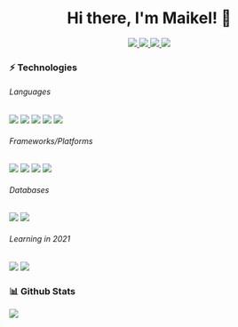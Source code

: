 <h1 align="center">
  Hi there, I'm Maikel! 👋
</h1>

<p align="center">
  <a href="https://netail.github.io/">
    <img src ="https://img.shields.io/badge/Website-0073C7?style=for-the-badge">
  </a>
  <a href="https://www.linkedin.com/in/maikel-van-dort-849b57192/">
    <img src="https://img.shields.io/badge/linkedin-%230077B5.svg?style=for-the-badge&logo=linkedin&logoColor=white" />
  </a>
  <a href="https://open.spotify.com/user/1119936068">
    <img src="https://img.shields.io/badge/Spotify-1DB954?style=for-the-badge&logo=spotify&logoColor=white" />
  </a>
  <a href="mailto:maikel.van.dort@gmail.com">
    <img src="https://img.shields.io/badge/Mail-E34C43?style=for-the-badge&logo=gmail&logoColor=white" />
  </a>
</p>

<h3>⚡ Technologies</h3>
<h6>Languages</h6>
<p align="left">
  <img src="https://img.shields.io/badge/Java-007396?style=for-the-badge&logo=java&logoColor=white" />
  <img src="https://img.shields.io/badge/HTML-E34F26?style=for-the-badge&logo=html5&logoColor=white" />
  <img src="https://img.shields.io/badge/CSS-1572B6?style=for-the-badge&logo=css3&logoColor=white" />
  <img src="https://img.shields.io/badge/Javascript-F7DF1E?style=for-the-badge&logo=javascript&logoColor=black" />
  <img src="https://img.shields.io/badge/Typescript-3178C6?style=for-the-badge&logo=typescript&logoColor=white" />
</p>
<h6>Frameworks/Platforms</h6>
<p align="left">
  <img src="https://img.shields.io/badge/Angular-DD0031?style=for-the-badge&logo=angular&logoColor=white" />
  <img src="https://img.shields.io/badge/Node.js-339933?style=for-the-badge&logo=node.js&logoColor=white" />
  <img src="https://img.shields.io/badge/Spring%20Boot-6DB33F?style=for-the-badge&logo=spring&logoColor=white" />
  <img src="https://img.shields.io/badge/Heroku-430098?style=for-the-badge&logo=heroku&logoColor=white" />
</p>
<h6>Databases</h6>
<p align="left">
  <img src="https://img.shields.io/badge/MongoDB-47A248?style=for-the-badge&logo=mongodb&logoColor=white" />
  <img src="https://img.shields.io/badge/MySQL-4479A1?style=for-the-badge&logo=mysql&logoColor=white" />
</p>

<h6>Learning in 2021</h6>
<p align="left">
  <img src="https://img.shields.io/badge/React-61DAFB?style=for-the-badge&logo=react&logoColor=black" />
  <img src="https://img.shields.io/badge/SASS-CC6699?style=for-the-badge&logo=sass&logoColor=white" />
</p>

<h3>📊 Github Stats</h3>
<img src="https://github-readme-stats.vercel.app/api?username=netail">
